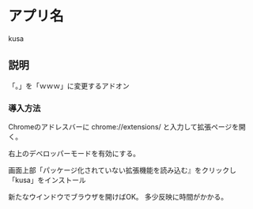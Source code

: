 # アプリ名
kusa

## 説明
「。」を「ｗｗｗ」に変更するアドオン


### 導入方法
Chromeのアドレスバーに
chrome://extensions/
と入力して拡張ページを開く。

右上のデベロッパーモードを有効にする。

画面上部「パッケージ化されていない拡張機能を読み込む』をクリックし「kusa」をインストール

新たなウインドウでブラウザを開けばOK。
多少反映に時間がかかる。


